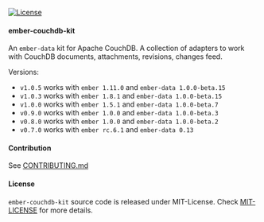 [![License](https://img.shields.io/badge/license-MIT-blue.svg)](MIT-LICENSE)

#### ember-couchdb-kit

An `ember-data` kit for Apache CouchDB. A collection of adapters to work with CouchDB documents, attachments, revisions, changes feed.

Versions:

* `v1.0.5` works with `ember 1.11.0` and `ember-data 1.0.0-beta.15`
* `v1.0.3` works with `ember 1.8.1` and `ember-data 1.0.0-beta.15`
* `v1.0.0` works with `ember 1.5.1` and `ember-data 1.0.0-beta.7`
* `v0.9.0` works with `ember 1.0.0` and `ember-data 1.0.0-beta.3`
* `v0.8.0` works with `ember 1.0.0` and `ember-data 1.0.0-beta.2`
* `v0.7.0` works with `ember rc.6.1` and `ember-data 0.13`


#### Contribution
  
See [CONTRIBUTING.md](CONTRIBUTING.md)


#### License

`ember-couchdb-kit` source code is released under MIT-License. Check [MIT-LICENSE](MIT-LICENSE) for more details.
